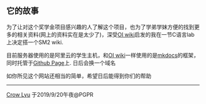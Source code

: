## 它的故事

为了让对这个奖学金项目感兴趣的人了解这个项目，也为了学弟学妹方便的找到更多的相关资料(网上的资料实在是太少了)，深受[OI wiki](https://oi-wiki.org/)启发的我在一节C语言lab上决定搭一个SM2 wiki. 

目前服务器使用的是阿里云的学生主机，和[OI wiki](https://oi-wiki.org)一样使用的是[mkdocs](https://www.mkdocs.org)的框架，同时托管于[Github Page](https://pages.github.com/)上. 日后会换一个域名

如你所见这个网站还相当的简单，希望日后能得到你们的帮助

---

[Crow Lyu](https://github.com/Rye-Catcher)
于2019/9/20午夜@PGPR
